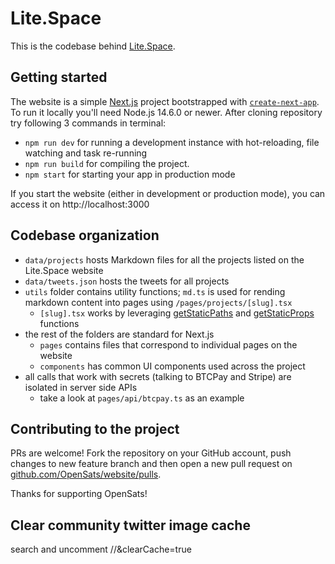 # Lite.Space

This is the codebase behind [Lite.Space](https://Lite.Space).

## Getting started

The website is a simple [Next.js](https://nextjs.org/) project bootstrapped with [`create-next-app`](https://github.com/vercel/next.js/tree/canary/packages/create-next-app). To run it locally you'll need Node.js 14.6.0 or newer. After cloning repository try following 3 commands in terminal:

- `npm run dev` for running a development instance with hot-reloading, file watching and task re-running
- `npm run build` for compiling the project.
- `npm start` for starting your app in production mode

If you start the website (either in development or production mode), you can access it on http://localhost:3000

## Codebase organization

- `data/projects` hosts Markdown files for all the projects listed on the Lite.Space website
- `data/tweets.json` hosts the tweets for all projects
- `utils` folder contains utility functions; `md.ts` is used for rending markdown content into pages using `/pages/projects/[slug].tsx`
  - `[slug].tsx` works by leveraging [getStaticPaths](https://nextjs.org/docs/basic-features/data-fetching/get-static-paths) and [getStaticProps](https://nextjs.org/docs/basic-features/data-fetching/get-static-props) functions
- the rest of the folders are standard for Next.js
  - `pages` contains files that correspond to individual pages on the website
  - `components` has common UI components used across the project
- all calls that work with secrets (talking to BTCPay and Stripe) are isolated in server side APIs
  - take a look at `pages/api/btcpay.ts` as an example

## Contributing to the project

PRs are welcome! Fork the repository on your GitHub account, push changes to new feature branch and then open a new pull request on [github.com/OpenSats/website/pulls](github.com/OpenSats/website/pulls).

Thanks for supporting OpenSats!

## Clear community twitter image cache

search and uncomment //&clearCache=true
